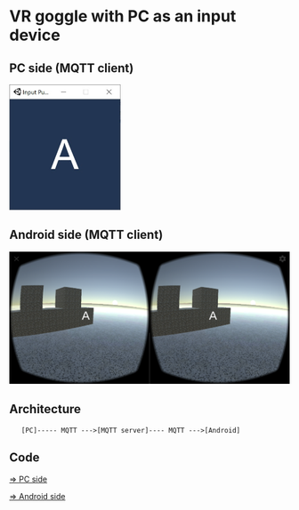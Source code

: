 # VR goggle with PC as an input device

## PC side (MQTT client)
<img src="/doc/InputPublisher.jpg" width=200px>

## Android side (MQTT client)
<img src="/doc/InputSubscriber.png" width=600px>

## Architecture

```
   [PC]----- MQTT --->[MQTT server]---- MQTT --->[Android]
```

## Code

[=> PC side](/VR_InputPublisher)

[=> Android side](/VR_InputSubscriber)
